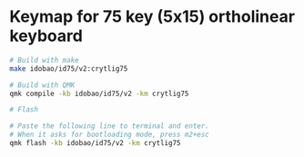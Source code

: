 # Keymap for 75 key (5x15) ortholinear keyboard

```bash
# Build with make
make idobao/id75/v2:crytlig75
```

```bash
# Build with QMK
qmk compile -kb idobao/id75/v2 -km crytlig75
```

```bash
# Flash

# Paste the following line to terminal and enter.
# When it asks for bootloading mode, press m2+esc
qmk flash -kb idobao/id75/v2 -km crytlig75
```

